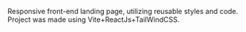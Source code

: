 Responsive front-end landing page, utilizing reusable styles and code. <br />
Project was made using Vite+ReactJs+TailWindCSS.
